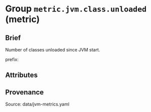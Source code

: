 # Group `metric.jvm.class.unloaded` (metric)

## Brief

Number of classes unloaded since JVM start.

prefix: 

## Attributes



## Provenance

Source: data/jvm-metrics.yaml

